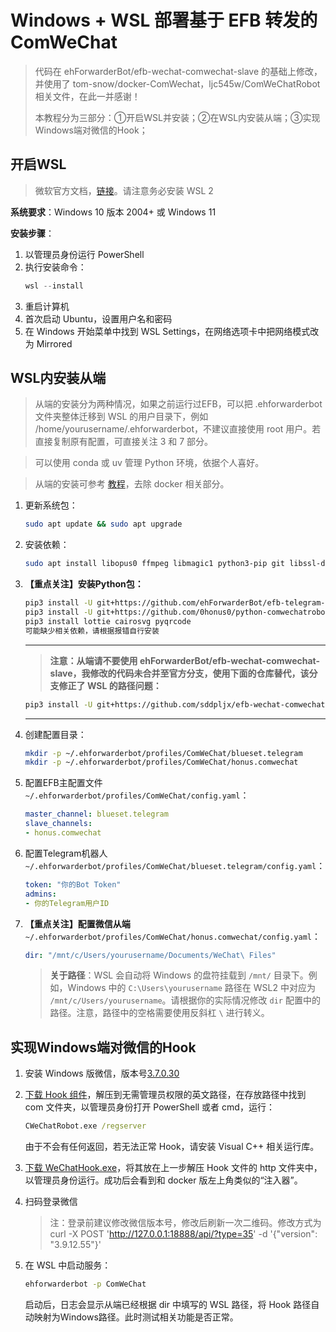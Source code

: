 # Windows + WSL 部署基于 EFB 转发的ComWeChat

> 代码在 ehForwarderBot/efb-wechat-comwechat-slave 的基础上修改，并使用了 tom-snow/docker-ComWechat，ljc545w/ComWeChatRobot 相关文件，在此一并感谢！
>
> 本教程分为三部分：①开启WSL并安装；②在WSL内安装从端；③实现Windows端对微信的Hook；

## 开启WSL

> 微软官方文档，[链接](https://learn.microsoft.com/zh-cn/windows/wsl/install)。请注意务必安装 WSL 2

**系统要求**：Windows 10 版本 2004+ 或 Windows 11

**安装步骤**：

1. 以管理员身份运行 PowerShell
2. 执行安装命令：
   ```powershell
   wsl --install
   ```
3. 重启计算机
4. 首次启动 Ubuntu，设置用户名和密码
5. 在 Windows 开始菜单中找到 WSL Settings，在网络选项卡中把网络模式改为 Mirrored

## WSL内安装从端

> 从端的安装分为两种情况，如果之前运行过EFB，可以把 .ehforwarderbot 文件夹整体迁移到 WSL 的用户目录下，例如 /home/yourusername/.ehforwarderbot，不建议直接使用 root 用户。若直接复制原有配置，可直接关注 3 和 7 部分。

> 可以使用 conda 或 uv 管理 Python 环境，依据个人喜好。

> 从端的安装可参考 [教程](https://514.live/2023/10/04/efbwechattg)，去除 docker 相关部分。

1. 更新系统包：

   ```bash
   sudo apt update && sudo apt upgrade
   ```
2. 安装依赖：

   ```bash
   sudo apt install libopus0 ffmpeg libmagic1 python3-pip git libssl-dev
   ```
3. **【重点关注】安装Python包：**

   ```bash
   pip3 install -U git+https://github.com/ehForwarderBot/efb-telegram-master.git
   pip3 install -U git+https://github.com/0honus0/python-comwechatrobot-http.git  
   pip3 install lottie cairosvg pyqrcode
   可能缺少相关依赖，请根据报错自行安装
   ```

   ---

   > **注意：从端请不要使用 ehForwarderBot/efb-wechat-comwechat-slave，我修改的代码未合并至官方分支，使用下面的仓库替代，该分支修正了 WSL 的路径问题：**

   ```bash
   pip3 install -U git+https://github.com/sddpljx/efb-wechat-comwechat-slave.git
   ```

   ---

4. 创建配置目录：

   ```bash
   mkdir -p ~/.ehforwarderbot/profiles/ComWeChat/blueset.telegram
   mkdir -p ~/.ehforwarderbot/profiles/ComWeChat/honus.comwechat
   ```
5. 配置EFB主配置文件 `~/.ehforwarderbot/profiles/ComWeChat/config.yaml`：

   ```yaml
   master_channel: blueset.telegram
   slave_channels:
   - honus.comwechat
   ```
6. 配置Telegram机器人 `~/.ehforwarderbot/profiles/ComWeChat/blueset.telegram/config.yaml`：

   ```yaml
   token: "你的Bot Token"
   admins:
   - 你的Telegram用户ID
   ```
7. **【重点关注】配置微信从端** `~/.ehforwarderbot/profiles/ComWeChat/honus.comwechat/config.yaml`：

   ```yaml
   dir: "/mnt/c/Users/yourusername/Documents/WeChat\ Files"
   ```

   > **关于路径**：WSL 会自动将 Windows 的盘符挂载到 `/mnt/` 目录下。例如，Windows 中的 `C:\Users\yourusername` 路径在 WSL2 中对应为 `/mnt/c/Users/yourusername`。请根据你的实际情况修改 `dir` 配置中的路径。注意，路径中的空格需要使用反斜杠 `\` 进行转义。

## 实现Windows端对微信的Hook

1. 安装 Windows 版微信，版本号[3.7.0.30](https://github.com/tom-snow/wechat-windows-versions/releases/download/v3.7.0.30/WeChatSetup-3.7.0.30.exe)
2. [下载 Hook 组件](https://github.com/ljc545w/ComWeChatRobot/releases/download/3.7.0.30-0.1.1-pre/3.7.0.30-0.1.1-pre.zip)，解压到无需管理员权限的英文路径，在存放路径中找到 com 文件夹，以管理员身份打开 PowerShell 或者 cmd，运行：

   ```cmd
   CWeChatRobot.exe /regserver
   ```

    由于不会有任何返回，若无法正常 Hook，请安装 Visual C++ 相关运行库。

3. [下载 WeChatHook.exe](https://github.com/tom-snow/docker-ComWechat/raw/refs/heads/main/WeChatHook.exe)，将其放在上一步解压 Hook 文件的 http 文件夹中，以管理员身份运行。成功后会看到和 docker 版左上角类似的“注入器”。
4. 扫码登录微信

   > 注：登录前建议修改微信版本号，修改后刷新一次二维码。修改方式为 curl -X POST 'http://127.0.0.1:18888/api/?type=35' -d '{"version": "3.9.12.55"}'
   
5. 在 WSL 中启动服务：

   ```bash
   ehforwarderbot -p ComWeChat
   ```
   启动后，日志会显示从端已经根据 dir 中填写的 WSL 路径，将 Hook 路径自动映射为Windows路径。此时测试相关功能是否正常。



